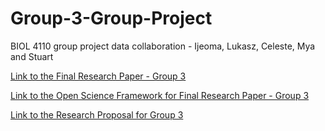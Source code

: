 # Group-3-Group-Project
BIOL 4110 group project data collaboration - Ijeoma, Lukasz, Celeste, Mya and Stuart

[Link to the Final Research Paper - Group 3](https://github.com/BIOL4110/Group-3-Group-Project/blob/main/papers-submission/Final_Research_Project_Group3.pdf)

[Link to the Open Science Framework for Final Research Paper - Group 3](https://osf.io/35ayx/?view_only=76a4f2e779e54ce39f9848cc0f85b602)

[Link to the Research Proposal for Group 3](https://github.com/BIOL4110/Group-3-Group-Project/blob/main/Group3-Proposal-Final.pdf)
